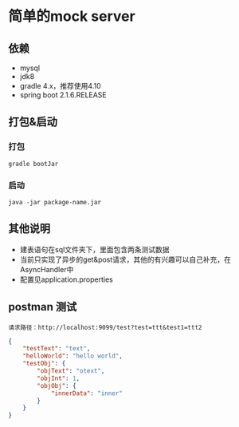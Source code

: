# 简单的mock server
## 依赖
- mysql
- jdk8
- gradle 4.x，推荐使用4.10
- spring boot 2.1.6.RELEASE

## 打包&启动
### 打包
```
gradle bootJar
```
### 启动
```
java -jar package-name.jar
```

## 其他说明
- 建表语句在sql文件夹下，里面包含两条测试数据
- 当前只实现了异步的get&post请求，其他的有兴趣可以自己补充，在AsyncHandler中
- 配置见application.properties

## postman 测试
```
请求路径：http://localhost:9099/test?test=ttt&test1=ttt2
```
```json
{
	"testText": "text",
	"helloWorld": "hello world",
	"testObj": {
		"objText": "otext",
		"objInt": 1,
		"objObj": {
			"innerData": "inner"
		}
	}
}
```